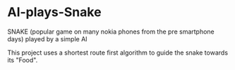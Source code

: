 # AI-plays-Snake
SNAKE (popular game on many nokia phones from the pre smartphone days) played by a simple AI

This project uses a shortest route first algorithm to guide the snake towards its "Food".
